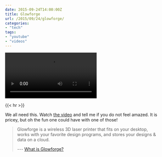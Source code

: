 ```yaml
---
date: 2015-09-24T14:00:00Z
title: Glowforge
url: /2015/09/24/glowforge/
categories:
- "tech"
tags:
- "youtube"
- "videos"
---
```


<video autoplay controls src="/resources/glowforge.mp4"></video>

{{< hr >}}

We all need this. Watch [the video](https://www.youtube.com/watch?v=ysCaqh38JVQ) and tell me if you do not feel amazed. It is pricey, but oh the fun one could have with one of those!

> Glowforge is a wireless 3D laser printer that fits on your desktop, works with your favorite design programs, and stores your designs & data on a cloud.
>
> --- [What is Glowforge?](https://glowforge.zendesk.com/hc/en-us/articles/210182298-What-is-Glowforge-)

